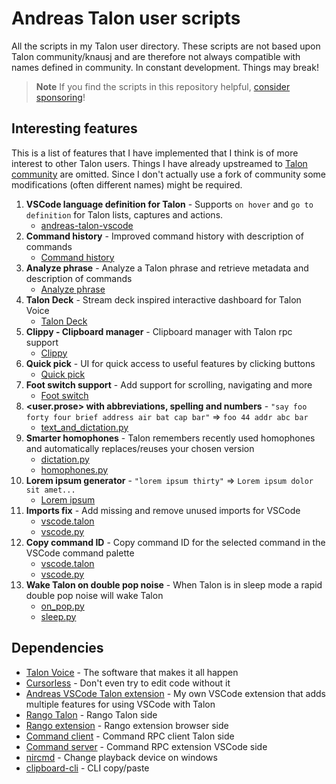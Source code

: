 # Andreas Talon user scripts

All the scripts in my Talon user directory. These scripts are not based upon Talon community/knausj and are therefore not always compatible with names defined in community. In constant development. Things may break!

> **Note**
> If you find the scripts in this repository helpful, [consider sponsoring](https://github.com/sponsors/AndreasArvidsson)!

## Interesting features

This is a list of features that I have implemented that I think is of more interest to other Talon users. Things I have already upstreamed to [Talon community](https://github.com/talonhub/community) are omitted. Since I don't actually use a fork of community some modifications (often different names) might be required.

1. **VSCode language definition for Talon** - Supports `on hover` and `go to definition` for Talon lists, captures and actions.
    - [andreas-talon-vscode](https://github.com/AndreasArvidsson/andreas-talon-vscode)
2. **Command history** - Improved command history with description of commands
    - [Command history](./core/on_phrase/command_history)
3. **Analyze phrase** - Analyze a Talon phrase and retrieve metadata and description of commands
    - [Analyze phrase](./core/on_phrase/analyze_phrase)
4. **Talon Deck** - Stream deck inspired interactive dashboard for Talon Voice
    - [Talon Deck](https://github.com/AndreasArvidsson/talon-deck)
5. **Clippy - Clipboard manager** - Clipboard manager with Talon rpc support
    - [Clippy](./apps/clippy)
6. **Quick pick** - UI for quick access to useful features by clicking buttons
    - [Quick pick](./plugins/quick_pick)
7. **Foot switch support** - Add support for scrolling, navigating and more
    - [Foot switch](./core/foot_switch)
8. **<user.prose> with abbreviations, spelling and numbers** - `"say foo forty four brief address air bat cap bar"` => `foo 44 addr abc bar`
    - [text_and_dictation.py](https://github.com/AndreasArvidsson/andreas-talon/blob/f46880c3932e43c101fe5b004f1e6edd14262c1b/core/text/text_and_dictation.py#L34-L45)
9. **Smarter homophones** - Talon remembers recently used homophones and automatically replaces/reuses your chosen version
    - [dictation.py](https://github.com/AndreasArvidsson/andreas-talon/blob/b21c9eb553950ff9b3c137a98e8c705a3e8cb393/core/text/text_and_dictation.py#L127)
    - [homophones.py](https://github.com/AndreasArvidsson/andreas-talon/blob/b21c9eb553950ff9b3c137a98e8c705a3e8cb393/core/homophones/homophones.py#L99-L108)
10. **Lorem ipsum generator** - `"lorem ipsum thirty"` => `Lorem ipsum dolor sit amet...`
    - [Lorem ipsum](./plugins/lorem_ipsum)
11. **Imports fix** - Add missing and remove unused imports for VSCode
    - [vscode.talon](https://github.com/AndreasArvidsson/andreas-talon/blob/cc2f5ecd5f696addd1d8df60207337e295fa800e/apps/vscode/vscode.talon#L32-L35)
    - [vscode.py](https://github.com/AndreasArvidsson/andreas-talon/blob/ef049e9cf50b2694ee1b2f039fc102bd488ca1ae/apps/vscode/vscode.py#L391-L396)
12. **Copy command ID** - Copy command ID for the selected command in the VSCode command palette
    - [vscode.talon](https://github.com/AndreasArvidsson/andreas-talon/blob/ef049e9cf50b2694ee1b2f039fc102bd488ca1ae/apps/vscode/vscode.talon#L252)
    - [vscode.py](https://github.com/AndreasArvidsson/andreas-talon/blob/ef049e9cf50b2694ee1b2f039fc102bd488ca1ae/apps/vscode/vscode.py#L382-L389)
13. **Wake Talon on double pop noise** - When Talon is in sleep mode a rapid double pop noise will wake Talon
    - [on_pop.py](https://github.com/AndreasArvidsson/andreas-talon/blob/ef049e9cf50b2694ee1b2f039fc102bd488ca1ae/misc/on_pop.py)
    - [sleep.py](https://github.com/AndreasArvidsson/andreas-talon/blob/ef049e9cf50b2694ee1b2f039fc102bd488ca1ae/misc/sleep/sleep.py#L23-L29)

## Dependencies

-   [Talon Voice](https://talonvoice.com) - The software that makes it all happen
-   [Cursorless](https://github.com/cursorless-dev/cursorless) - Don't even try to edit code without it
-   [Andreas VSCode Talon extension](https://github.com/AndreasArvidsson/vscode-talon-extension) - My own VSCode extension that adds multiple features for using VSCode with Talon
-   [Rango Talon](https://github.com/AndreasArvidsson/rango-talon) - Rango Talon side
-   [Rango extension](https://addons.mozilla.org/en-US/firefox/addon/rango) - Rango extension browser side
-   [Command client](https://github.com/AndreasArvidsson/talon-vscode-command-client) - Command RPC client Talon side
-   [Command server](https://marketplace.visualstudio.com/items?itemName=pokey.command-server) - Command RPC extension VSCode side
-   [nircmd](https://www.nirsoft.net/utils/nircmd.html) - Change playback device on windows
-   [clipboard-cli](https://www.npmjs.com/package/clipboard-cli) - CLI copy/paste
